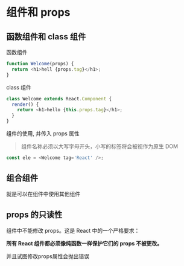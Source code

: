 # 组件和 props

## 函数组件和 class 组件

函数组件

```js
function Welcome(props) {
  return <h1>hell {props.tag}</h1>;
}
```

class 组件

```js
class Welcome extends React.Component {
  render() {
    return <h1>hello {this.props.tag}</h1>;
  }
}
```

组件的使用, 并传入 props 属性

> 组件名称必须以大写字母开头，小写的标签将会被视作为原生 DOM

```js
const ele = <Welcome tag='React' />;
```

## 组合组件

就是可以在组件中使用其他组件

## props 的只读性

组件中不能修改 props。这是 React 中的一个严格要求：

**所有 React 组件都必须像纯函数一样保护它们的 props 不被更改。**

并且试图修改props属性会抛出错误
